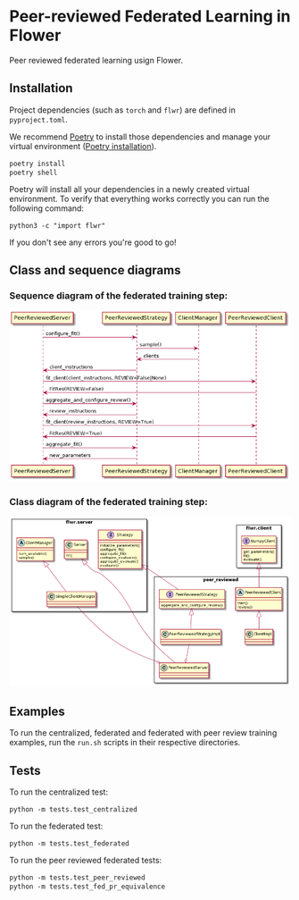 # Peer-reviewed Federated Learning in Flower

Peer reviewed federated learning usign Flower.

## Installation

Project dependencies (such as `torch` and `flwr`) are defined in `pyproject.toml`. 

We recommend [Poetry](https://python-poetry.org/docs/) to install those dependencies and manage your virtual environment ([Poetry installation](https://python-poetry.org/docs/#installation)).

```shell
poetry install
poetry shell
```

Poetry will install all your dependencies in a newly created virtual environment. To verify that everything works correctly you can run the following command:

```shell
python3 -c "import flwr"
```

If you don't see any errors you're good to go!

## Class and sequence diagrams

### Sequence diagram of the federated training step:

![Sequence diagram](/imgs/sequenza.png)

### Class diagram of the federated training step:

![Class diagram](/imgs/classi.png)

## Examples

To run the centralized, federated and federated with peer review training examples, run the ```run.sh``` scripts in their respective directories.

## Tests

To run the centralized test:
```shell
python -m tests.test_centralized
```

To run the federated test:
```shell
python -m tests.test_federated
```

To run the peer reviewed federated tests:
```shell
python -m tests.test_peer_reviewed
python -m tests.test_fed_pr_equivalence
```
